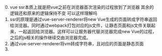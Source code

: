 0. vue ssr本质上就是把vue之前在浏览器首次渲染的过程放到了浏览器  其余的逻辑还和原来的逻辑保持不变  可以这样理解吗
1. ssr的原理是通过vue-server-renderer将new Vue生成的页面转成字符串返回给浏览器。同时通过webpack打包对应的js文件，让静态页面和js文件关联起来，一起返回给浏览器。这样可以让服务器代替浏览器完成new Vue的过程，之后的js相关的操作继续交由浏览器完成。
2. 通过vue-server-renderer将vm转成字符串，且对应的页面是静态页面
3. 